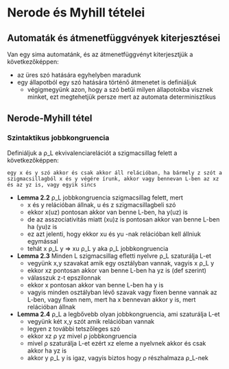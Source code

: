 # Nerode és Myhill tételei

## Automaták és átmenetfüggvények kiterjesztései

Van egy sima automatánk, és az átmenetfüggvényt kiterjesztjük a következőképpen:

- az üres szó hatására egyhelyben maradunk
- egy állapotból egy szó hatására történő átmenetet is definiáljuk
    - végigmegyünk azon, hogy a szó betűi milyen állapotokba visznek minket, ezt megtehetjük persze mert az automata determinisztikus

## Nerode-Myhill tétel

### Szintaktikus jobbkongruencia

Definiáljuk a ρ_L ekvivalenciarelációt a szigmacsillag felett a következőképpen:

`egy x és y szó akkor és csak akkor áll relációban, ha bármely z szót a szigmacsillagból x és y végére írunk, akkor vagy bennevan L-ben az xz és az yz is, vagy egyik sincs`

- **Lemma 2.2** ρ_L jobbkongruencia szigmacsillag felett, mert
    - x és y relációban állnak, u és z szigmacsillagbeli szó
    - ekkor x(uz) pontosan akkor van benne L-ben, ha y(uz) is
    - de az asszociativitás miatt (xu)z is pontosan akkor van benne L-ben ha (yu)z is
    - ez azt jelenti, hogy ekkor xu és yu -nak relációban kell állniuk egymással
    - tehát x ρ_L y => xu ρ_L y aka ρ_L jobbkongruencia
- **Lemma 2.3** Minden L szigmacsillag efletti nyelvre ρ_L szaturálja L-et
    - vegyünk x,y szavakat amik egy osztályban vannak, vagyis x ρ_L y
    - ekkor xz pontosan akkor van benne L-ben ha yz is (def szerint)
    - válasszuk z-t epszilonnak
    - ekkor x pontosan akkor van benne L-ben ha y is
    - vagyis minden osztályban lévő szavak vagy fixen benne vannak az L-ben, vagy fixen nem, mert ha x bennevan akkor y is, mert relációban állnak
- **Lemma 2.4** ρ_L a legbővebb olyan jobbkongruencia, ami szaturálja L-et
    - vegyünk két x,y szót amik relációban vannak
    - legyen z további tetszőleges szó
    - ekkor xz ρ yz mivel ρ jobbkongruencia
    - mivel ρ szaturálja L-et ezért xz eleme a nyelvnek akkor és csak akkor ha yz is
    - akkor y ρ_L y is igaz, vagyis biztos hogy ρ részhalmaza ρ_L-nek


